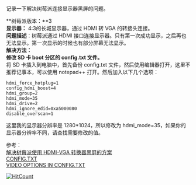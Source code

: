 记录一下解决树莓派连接显示器黑屏的问题。  
<!--more-->

**树莓派版本：**3  
**显示器：**  4:3的长城显示器，通过 HDMI 转 VGA 的转接头连接。  
**问题描述**：树莓派通过 HDMI 接口连接显示器。只有第一次成功显示，之后再也无法显示。第一次显示的时候也有部分屏幕无法显示。  
**解决方法：**  
**修改 SD 卡 boot 分区的 config.txt 文件。**  
将 SD 卡插入到电脑中，首先备份 config.txt 文件，然后使用编辑器打开，这里不推荐记事本，可以使用 notepad++ 打开。然后加入以下几个选项：  

```
hdmi_force_hotplug=1
config_hdmi_boost=4
hdmi_group=2
hdmi_mode=35
hdmi_drive=2
hdmi_ignore_edid=0xa5000080
disable_overscan=1      
```

这里我的显示器分辨率是 1280*1024，所以修改为 hdmi_mode=35，如果你的显示器分辨率不同，请查找需要修改的值。


参考：  
[解决树莓派使用 HDMI-VGA 转换器黑屏的方案](http://blog.lxx1.com/1706)  
[CONFIG.TXT](https://www.raspberrypi.org/documentation/configuration/config-txt/README.md)  
[VIDEO OPTIONS IN CONFIG.TXT](https://www.raspberrypi.org/documentation/configuration/config-txt/video.md)  




[![HitCount](http://hits.dwyl.io/ztluo/post.svg)](http://hits.dwyl.io/ztluo/post)

